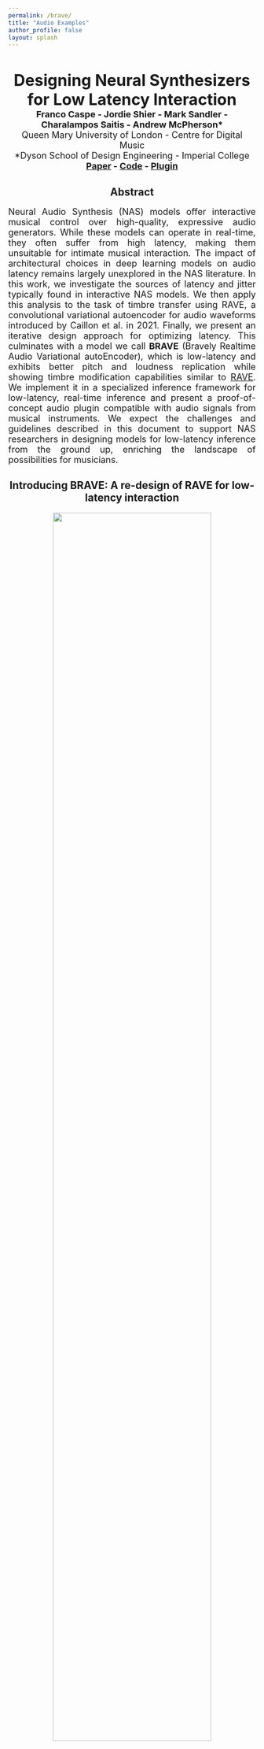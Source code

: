 ```yaml
---
permalink: /brave/
title: "Audio Examples"
author_profile: false
layout: splash
---
```


&nbsp;

<div>
<center>
<font size="+3"><b>Designing Neural Synthesizers for Low Latency Interaction</b></font><br>
<font size="+1"><b>Franco Caspe - Jordie Shier - Mark Sandler - Charalampos Saitis - Andrew McPherson*</b></font><br>
<font size="4">Queen Mary University of London - Centre for Digital Music</font><br>
<font size="4">*Dyson School of Design Engineering - Imperial College</font><br>
<font size="+1"><b><a href="paper_link_here" target="_blank">Paper</a> -
<a href="https://github.com/fcaspe/BRAVE" target="_blank">Code</a> - 
<a href="" target="_blank">Plugin</a></b>
</font><br>

</center>
</div>
<div>
<center><h2>Abstract</h2></center>
<p align="justify">
<font size="4">
Neural Audio Synthesis (NAS) models offer interactive musical control over high-quality, expressive audio generators.
While these models can operate in real-time, they often suffer from high latency, making them unsuitable for intimate musical interaction. The impact of architectural choices in deep learning models on audio latency remains largely unexplored in the NAS literature.
In this work, we investigate the sources of latency and jitter typically found in interactive NAS models. We then apply this analysis to the task of timbre transfer using RAVE, a convolutional variational autoencoder for audio waveforms introduced by Caillon et al. in 2021. Finally, we present an iterative design approach for optimizing latency.
This culminates with a model we call <b>BRAVE</b> (Bravely Realtime Audio Variational autoEncoder), which is low-latency and exhibits better pitch and loudness replication while showing timbre modification capabilities similar to <a href="https://github.com/acids-ircam/RAVE/">RAVE</a>. We implement it in a specialized inference framework for low-latency, real-time inference and present a proof-of-concept audio plugin compatible with audio signals from musical instruments.
We expect the challenges and guidelines described in this document to support NAS researchers in designing models for low-latency inference from the ground up, enriching the landscape of possibilities for musicians.
</font>
</p>
</div>

<div>
<center>
<h2>Introducing BRAVE: A re-design of RAVE for low-latency interaction</h2>
</center>
</div>
<center>
<img src="../../assets/brave/img/architecture.png" style="width:80%;">
</center>
<font size="4">
BRAVE achieves adequate latency (< 10 ms) and jitter ( 3 ms) by addressing several sources of latency in the model, namely
buffering, representation, and cumulative delays (see the paper). 
This is achieved by removing RAVE’s noise generator and using a smaller encoder compression ratio, PQMF attenuation, and causal training.
The number of parameters is also reduced to improve its Real Time Factor. 
Numbers below the blocks denote the compression ratio of intermediate results.
</font>


<center>
<h2>Model Summary</h2>
</center>

| **Model**                   | **Hidden Sizes**       | **S: Strides**     | **D: Dilations**         | **PQMF Att. (dB)** | **Cr: C. Ratios** | **Rf: Rec. Field (ms)** | **# Parameters (M)** |
|-----------------------------|------------------------|--------------------|--------------------------|--------------------|-------------------|-------------------------|-----------------------|
| RAVE v1 *(non causal)*      | [64, 128, 256, 512]   | [4, 4, 4, 2]       | [1, 3, 5]                | 100                | 2048              | 1047                   | 17.6                 |
| `c2048_r10`                 | [64, 128, 256, 512]   | [4, 4, 4, 2]       | [1, 3, 5]                | 100                | 2048              | 1047                   | 17.5                 |
| `c1024_r10`                 | [64, 128, 256, 512]   | [4, 4, 2, 2]       | [3, 9, 27]               | 100                | 1024              | 1070                   | 16.9                 |
| `c512_r10`                  | [64, 128, 256, 512]   | [4, 2, 2, 2]       | [3, 9, 18, 36]           | 100                | 512               | 960                    | 18.4                 |
| `c256_r10`                  | [64, 128, 256, 512]   | [2, 2, 2, 2]       | [3, 9, 27, 36]           | 100                | 256               | 973                    | 16.2                 |
| `c128_r10`                  | [64, 128, 256, 512]   | [2, 2, 2, 1]       | [3, 9, 27, 45, 63]       | 100                | 128               | 955                    | 17.3                 |
| `c128_r10_p70`              | [64, 128, 256, 512]   | [2, 2, 2, 1]       | [3, 9, 27, 45, 63]       | 70                 | 128               | 947                    | 17.3                 |
| `c128_r10_p40`              | [64, 128, 256, 512]   | [2, 2, 2, 1]       | [3, 9, 27, 45, 63]       | 40                 | 128               | 941                    | 17.3                 |
| `c128_r05_p40`              | [64, 128, 256, 512]   | [2, 2, 2, 1]       | [3, 9, 27, 36]           | 40                 | 128               | 517                    | 15.2                 |
| BRAVE                       | [32, 64, 128, 256]    | [2, 2, 2, 1]       | [3, 9, 27, 36]           | 40                 | 128               | 517                    | 4.9                  |

<font size="4">
Models implemented in the paper. All models have a latent vector size of 128. All of them are causal and do not have a noise generator, with the exception of RAVE. The receptive field assumes a sample rate of 44.1 kHz.
</font>

<div>
<center>
<h2>Audio Examples</h2>
</center>
</div>

<html lang="en">
<head>
    <meta charset="UTF-8">
    <meta name="viewport" content="width=device-width, initial-scale=1.0">
    <title>Filosax Models with Audio Files</title>
    <style>
        table {
            border-collapse: collapse;
            width: 100%;
            margin: 20px 0; /* Space between tables */
        }
        th, td {
            /*border: 1px solid black;*/
            padding: 8px;
            text-align: center;
        }
        th {
            background-color: #f2f2f2;
        }
        audio {
            width: 140px;
        }
    </style>
</head>

Here we present audio examples showing the synthesis capabilities of the different models we trained for the paper.
We train two families of models on both <b>Drumset</b> and <b>Filosax</b> datasets, and perform forward passess over different test sets, not seen during training.

<body>
    <h3>Models trained on <b>Filosax</b> dataset.</h3>

Reconstructions with varying compression ratio.

<table>
    <thead>
        <tr>
            <th>Instrument</th>
            <th>Original</th>
            <th>RAVE</th>
            <th>c2048_r10</th>
            <th>c1024_r10</th>
            <th>c512_r10</th>
            <th>c256_r10</th>
            <th>c128_r10</th>
        </tr>
    </thead>
    <tbody>
        <tr>
            <td>Filosax</td>
            <td><audio controls><source src="../../assets/brave/audios/Sax_45.wav" type="audio/wav"></audio></td>
            <td><audio controls><source src="../../assets/brave/audios/noise_c2048_r10-filosax_filosax_Sax_45.wav" type="audio/wav"></audio></td>
            <td><audio controls><source src="../../assets/brave/audios/c2048_r10-filosax_filosax_Sax_45.wav" type="audio/wav"></audio></td>
            <td><audio controls><source src="../../assets/brave/audios/c1024_r10-filosax_filosax_Sax_45.wav" type="audio/wav"></audio></td>
            <td><audio controls><source src="../../assets/brave/audios/c512_r10-filosax_filosax_Sax_45.wav" type="audio/wav"></audio></td>
            <td><audio controls><source src="../../assets/brave/audios/c256_r10-filosax_filosax_Sax_45.wav" type="audio/wav"></audio></td>
            <td><audio controls><source src="../../assets/brave/audios/c128_r10-filosax_filosax_Sax_45.wav" type="audio/wav"></audio></td>
        </tr>
        <tr>
            <td>Svoice</td>
            <td><audio controls><source src="../../assets/brave/audios/pos_7.wav" type="audio/wav"></audio></td>
            <td><audio controls><source src="../../assets/brave/audios/noise_c2048_r10-filosax_svoice_pos_7.wav" type="audio/wav"></audio></td>
            <td><audio controls><source src="../../assets/brave/audios/c2048_r10-filosax_svoice_pos_7.wav" type="audio/wav"></audio></td>
            <td><audio controls><source src="../../assets/brave/audios/c1024_r10-filosax_svoice_pos_7.wav" type="audio/wav"></audio></td>
            <td><audio controls><source src="../../assets/brave/audios/c512_r10-filosax_svoice_pos_7.wav" type="audio/wav"></audio></td>
            <td><audio controls><source src="../../assets/brave/audios/c256_r10-filosax_svoice_pos_7.wav" type="audio/wav"></audio></td>
            <td><audio controls><source src="../../assets/brave/audios/c128_r10-filosax_svoice_pos_7.wav" type="audio/wav"></audio></td>
        </tr>
        <tr>
            <td>Viola</td>
            <td><audio controls><source src="../../assets/brave/audios/AuSep_3_va_24_Pirates.wav" type="audio/wav"></audio></td>
            <td><audio controls><source src="../../assets/brave/audios/noise_c2048_r10-filosax_viola_AuSep_3_va_24_Pirates.wav" type="audio/wav"></audio></td>
            <td><audio controls><source src="../../assets/brave/audios/c2048_r10-filosax_viola_AuSep_3_va_24_Pirates.wav" type="audio/wav"></audio></td>
            <td><audio controls><source src="../../assets/brave/audios/c1024_r10-filosax_viola_AuSep_3_va_24_Pirates.wav" type="audio/wav"></audio></td>
            <td><audio controls><source src="../../assets/brave/audios/c512_r10-filosax_viola_AuSep_3_va_24_Pirates.wav" type="audio/wav"></audio></td>
            <td><audio controls><source src="../../assets/brave/audios/c256_r10-filosax_viola_AuSep_3_va_24_Pirates.wav" type="audio/wav"></audio></td>
            <td><audio controls><source src="../../assets/brave/audios/c128_r10-filosax_viola_AuSep_3_va_24_Pirates.wav" type="audio/wav"></audio></td>
        </tr>
    </tbody>
</table>

Reconstructions with same compression ratio (128) and varying receptive field and PQMF attenuation.

<table>
    <thead>
        <tr>
            <th>Instrument</th>
            <th>Original</th>
            <th>RAVE</th>
            <th>c128_r10</th>
            <th>c128_r10_p70</th>
            <th>c128_r10_p40</th>
            <th>c128_r05_p40</th>
            <th>BRAVE</th>
        </tr>
    </thead>
    <tbody>
        <tr>
            <td>Filosax</td>
            <td><audio controls><source src="../../assets/brave/audios/Sax_45.wav" type="audio/wav"></audio></td>
            <td><audio controls><source src="../../assets/brave/audios/noise_c2048_r10-filosax_filosax_Sax_45.wav" type="audio/wav"></audio></td>
            <td><audio controls><source src="../../assets/brave/audios/c128_r10-filosax_filosax_Sax_45.wav" type="audio/wav"></audio></td>
            <td><audio controls><source src="../../assets/brave/audios/c128_r10_p70-filosax_filosax_Sax_45.wav" type="audio/wav"></audio></td>
            <td><audio controls><source src="../../assets/brave/audios/c128_r10_p40-filosax_filosax_Sax_45.wav" type="audio/wav"></audio></td>
            <td><audio controls><source src="../../assets/brave/audios/c128_r05_p40-filosax_filosax_Sax_45.wav" type="audio/wav"></audio></td>
            <td><audio controls><source src="../../assets/brave/audios/c128_r05_p40_light-filosax_filosax_Sax_45.wav" type="audio/wav"></audio></td>
        </tr>
        <tr>
            <td>Svoice</td>
            <td><audio controls><source src="../../assets/brave/audios/pos_7.wav" type="audio/wav"></audio></td>
            <td><audio controls><source src="../../assets/brave/audios/noise_c2048_r10-filosax_svoice_pos_7.wav" type="audio/wav"></audio></td>
            <td><audio controls><source src="../../assets/brave/audios/c128_r10-filosax_svoice_pos_7.wav" type="audio/wav"></audio></td>
            <td><audio controls><source src="../../assets/brave/audios/c128_r10_p70-filosax_svoice_pos_7.wav" type="audio/wav"></audio></td>
            <td><audio controls><source src="../../assets/brave/audios/c128_r10_p40-filosax_svoice_pos_7.wav" type="audio/wav"></audio></td>
            <td><audio controls><source src="../../assets/brave/audios/c128_r05_p40-filosax_svoice_pos_7.wav" type="audio/wav"></audio></td>
            <td><audio controls><source src="../../assets/brave/audios/c128_r05_p40_light-filosax_svoice_pos_7.wav" type="audio/wav"></audio></td>
        </tr>
        <tr>
            <td>Viola</td>
            <td><audio controls><source src="../../assets/brave/audios/AuSep_3_va_24_Pirates.wav" type="audio/wav"></audio></td>
            <td><audio controls><source src="../../assets/brave/audios/noise_c2048_r10-filosax_viola_AuSep_3_va_24_Pirates.wav" type="audio/wav"></audio></td>
            <td><audio controls><source src="../../assets/brave/audios/c128_r10-filosax_viola_AuSep_3_va_24_Pirates.wav" type="audio/wav"></audio></td>
            <td><audio controls><source src="../../assets/brave/audios/c128_r10_p70-filosax_viola_AuSep_3_va_24_Pirates.wav" type="audio/wav"></audio></td>
            <td><audio controls><source src="../../assets/brave/audios/c128_r10_p40-filosax_viola_AuSep_3_va_24_Pirates.wav" type="audio/wav"></audio></td>
            <td><audio controls><source src="../../assets/brave/audios/c128_r05_p40-filosax_viola_AuSep_3_va_24_Pirates.wav" type="audio/wav"></audio></td>
            <td><audio controls><source src="../../assets/brave/audios/c128_r05_p40_light-filosax_viola_AuSep_3_va_24_Pirates.wav" type="audio/wav"></audio></td>
        </tr>
    </tbody>
</table>
BRAVE is a lightweight version of <b>c128_r05_p40</b>, with only half of the hidden channels in both encoder and decoder.

</body>

<body>
    <h3>Models trained on <b>Drumset</b> dataset.</h3>

Reconstructions with varying compression ratio.

<table>
    <thead>
        <tr>
            <th>Instrument</th>
            <th>Original</th>
            <th>RAVE</th>
            <th>c2048_r10</th>
            <th>c1024_r10</th>
            <th>c512_r10</th>
            <th>c256_r10</th>
            <th>c128_r10</th>
        </tr>
    </thead>
    <tbody>
        <tr>
            <td>Drumset</td>
            <td><audio controls><source src="../../assets/brave/audios/3_soul-groove3_86_beat_4-4_1.wav" type="audio/wav"></audio></td>
            <td><audio controls><source src="../../assets/brave/audios/noise_c2048_r10-drumset_drumset_3_soul-groove3_86_beat_4-4_1.wav" type="audio/wav"></audio></td>
            <td><audio controls><source src="../../assets/brave/audios/c2048_r10-drumset_drumset_3_soul-groove3_86_beat_4-4_1.wav" type="audio/wav"></audio></td>
            <td><audio controls><source src="../../assets/brave/audios/c1024_r10-drumset_drumset_3_soul-groove3_86_beat_4-4_1.wav" type="audio/wav"></audio></td>
            <td><audio controls><source src="../../assets/brave/audios/c512_r10-drumset_drumset_3_soul-groove3_86_beat_4-4_1.wav" type="audio/wav"></audio></td>
            <td><audio controls><source src="../../assets/brave/audios/c256_r10-drumset_drumset_3_soul-groove3_86_beat_4-4_1.wav" type="audio/wav"></audio></td>
            <td><audio controls><source src="../../assets/brave/audios/c128_r10-drumset_drumset_3_soul-groove3_86_beat_4-4_1.wav" type="audio/wav"></audio></td>
        </tr>
        <tr>
            <td>Beatbox</td>
            <td><audio controls><source src="../../assets/brave/audios/P10_HHclosed_Personal.wav" type="audio/wav"></audio></td>
            <td><audio controls><source src="../../assets/brave/audios/noise_c2048_r10-drumset_beatbox_P10_HHclosed_Personal.wav" type="audio/wav"></audio></td>
            <td><audio controls><source src="../../assets/brave/audios/c2048_r10-drumset_beatbox_P10_HHclosed_Personal.wav" type="audio/wav"></audio></td>
            <td><audio controls><source src="../../assets/brave/audios/c1024_r10-drumset_beatbox_P10_HHclosed_Personal.wav" type="audio/wav"></audio></td>
            <td><audio controls><source src="../../assets/brave/audios/c512_r10-drumset_beatbox_P10_HHclosed_Personal.wav" type="audio/wav"></audio></td>
            <td><audio controls><source src="../../assets/brave/audios/c256_r10-drumset_beatbox_P10_HHclosed_Personal.wav" type="audio/wav"></audio></td>
            <td><audio controls><source src="../../assets/brave/audios/c128_r10-drumset_beatbox_P10_HHclosed_Personal.wav" type="audio/wav"></audio></td>
        </tr>
        <tr>
            <td>Candombe</td>
            <td><audio controls><source src="../../assets/brave/audios/csic.1995_ansina1_05.flac.wav" type="audio/wav"></audio></td>
            <td><audio controls><source src="../../assets/brave/audios/noise_c2048_r10-drumset_candombe_csic.1995_ansina1_05.flac.wav" type="audio/wav"></audio></td>
            <td><audio controls><source src="../../assets/brave/audios/c2048_r10-drumset_candombe_csic.1995_ansina1_05.flac.wav" type="audio/wav"></audio></td>
            <td><audio controls><source src="../../assets/brave/audios/c1024_r10-drumset_candombe_csic.1995_ansina1_05.flac.wav" type="audio/wav"></audio></td>
            <td><audio controls><source src="../../assets/brave/audios/c512_r10-drumset_candombe_csic.1995_ansina1_05.flac.wav" type="audio/wav"></audio></td>
            <td><audio controls><source src="../../assets/brave/audios/c256_r10-drumset_candombe_csic.1995_ansina1_05.flac.wav" type="audio/wav"></audio></td>
            <td><audio controls><source src="../../assets/brave/audios/c128_r10-drumset_candombe_csic.1995_ansina1_05.flac.wav" type="audio/wav"></audio></td>
        </tr>
    </tbody>
</table>

Reconstructions with same compression ratio (128) and varying receptive field and PQMF attenuation.

<table>
    <thead>
        <tr>
            <th>Instrument</th>
            <th>Original</th>
            <th>RAVE</th>
            <th>c128_r10</th>
            <th>c128_r10_p70</th>
            <th>c128_r10_p40</th>
            <th>c128_r05_p40</th>
            <th>BRAVE</th>
        </tr>
    </thead>
    <tbody>
        <tr>
            <td>Drumset</td>
            <td><audio controls><source src="../../assets/brave/audios/3_soul-groove3_86_beat_4-4_1.wav" type="audio/wav"></audio></td>
            <td><audio controls><source src="../../assets/brave/audios/noise_c2048_r10-drumset_drumset_3_soul-groove3_86_beat_4-4_1.wav" type="audio/wav"></audio></td>
            <td><audio controls><source src="../../assets/brave/audios/c128_r10-drumset_drumset_3_soul-groove3_86_beat_4-4_1.wav" type="audio/wav"></audio></td>
            <td><audio controls><source src="../../assets/brave/audios/c128_r10_p70-drumset_drumset_3_soul-groove3_86_beat_4-4_1.wav" type="audio/wav"></audio></td>
            <td><audio controls><source src="../../assets/brave/audios/c128_r10_p40-drumset_drumset_3_soul-groove3_86_beat_4-4_1.wav" type="audio/wav"></audio></td>
            <td><audio controls><source src="../../assets/brave/audios/c128_r05_p40-drumset_drumset_3_soul-groove3_86_beat_4-4_1.wav" type="audio/wav"></audio></td>
            <td><audio controls><source src="../../assets/brave/audios/c128_r05_p40_light-drumset_drumset_3_soul-groove3_86_beat_4-4_1.wav" type="audio/wav"></audio></td>
        </tr>
        <tr>
            <td>Beatbox</td>
            <td><audio controls><source src="../../assets/brave/audios/P10_HHclosed_Personal.wav" type="audio/wav"></audio></td>
            <td><audio controls><source src="../../assets/brave/audios/noise_c2048_r10-drumset_beatbox_P10_HHclosed_Personal.wav" type="audio/wav"></audio></td>
            <td><audio controls><source src="../../assets/brave/audios/c128_r10-drumset_beatbox_P10_HHclosed_Personal.wav" type="audio/wav"></audio></td>
            <td><audio controls><source src="../../assets/brave/audios/c128_r10_p70-drumset_beatbox_P10_HHclosed_Personal.wav" type="audio/wav"></audio></td>
            <td><audio controls><source src="../../assets/brave/audios/c128_r10_p40-drumset_beatbox_P10_HHclosed_Personal.wav" type="audio/wav"></audio></td>
            <td><audio controls><source src="../../assets/brave/audios/c128_r05_p40-drumset_beatbox_P10_HHclosed_Personal.wav" type="audio/wav"></audio></td>
            <td><audio controls><source src="../../assets/brave/audios/c128_r05_p40_light-drumset_beatbox_P10_HHclosed_Personal.wav" type="audio/wav"></audio></td>
        </tr>
        <tr>
            <td>Candombe</td>
            <td><audio controls><source src="../../assets/brave/audios/csic.1995_ansina1_05.flac.wav" type="audio/wav"></audio></td>
            <td><audio controls><source src="../../assets/brave/audios/noise_c2048_r10-drumset_candombe_csic.1995_ansina1_05.flac.wav" type="audio/wav"></audio></td>
            <td><audio controls><source src="../../assets/brave/audios/c128_r10-drumset_candombe_csic.1995_ansina1_05.flac.wav" type="audio/wav"></audio></td>
            <td><audio controls><source src="../../assets/brave/audios/c128_r10_p70-drumset_candombe_csic.1995_ansina1_05.flac.wav" type="audio/wav"></audio></td>
            <td><audio controls><source src="../../assets/brave/audios/c128_r10_p40-drumset_candombe_csic.1995_ansina1_05.flac.wav" type="audio/wav"></audio></td>
            <td><audio controls><source src="../../assets/brave/audios/c128_r05_p40-drumset_candombe_csic.1995_ansina1_05.flac.wav" type="audio/wav"></audio></td>
            <td><audio controls><source src="../../assets/brave/audios/c128_r05_p40_light-drumset_candombe_csic.1995_ansina1_05.flac.wav" type="audio/wav"></audio></td>
        </tr>
    </tbody>
</table>


<h3>Adversarial Training</h3>

We illustrate how adversarial training affects melody rendering, probably due to a relatively small dataset size. 
However, the models with small compression ratio, including BRAVE, do not seem to suffer this problem.<br>

We show reconstructions of the test set of the <b>Filosax</b> dataset, done by models trained for 1M steps, denoted <i>(mss only)</i>,
and then the same models trained for an additional 500M steps with adversarial (total of 1.5M steps), denoted <i>(adversarial)</i>.

<table>
    <thead>
        <tr>
            <th>Instrument</th>
            <th>Original</th>
            <th>RAVE</th>
            <th>c2048_r10</th>
            <th>c1024_r10</th>
            <th>c512_r10</th>
            <th>c256_r10</th>
            <th>c128_r10</th>
        </tr>
    </thead>
    <tbody>
        <tr>
            <td>Filosax (adversarial)</td>
            <td><audio controls><source src="../../assets/brave/audios/Sax_45.wav" type="audio/wav"></audio></td>
            <td><audio controls><source src="../../assets/brave/audios/noise_c2048_r10-filosax_filosax_Sax_45.wav" type="audio/wav"></audio></td>
            <td><audio controls><source src="../../assets/brave/audios/c2048_r10-filosax_filosax_Sax_45.wav" type="audio/wav"></audio></td>
            <td><audio controls><source src="../../assets/brave/audios/c1024_r10-filosax_filosax_Sax_45.wav" type="audio/wav"></audio></td>
            <td><audio controls><source src="../../assets/brave/audios/c512_r10-filosax_filosax_Sax_45.wav" type="audio/wav"></audio></td>
            <td><audio controls><source src="../../assets/brave/audios/c256_r10-filosax_filosax_Sax_45.wav" type="audio/wav"></audio></td>
            <td><audio controls><source src="../../assets/brave/audios/c128_r10-filosax_filosax_Sax_45.wav" type="audio/wav"></audio></td>
        </tr>
        <tr>
            <td>Filosax (mss only)</td>
            <td><audio controls><source src="../../assets/brave/audios/Sax_45.wav" type="audio/wav"></audio></td>
            <td><audio controls><source src="../../assets/brave/audios/mss/noise_c2048_r10-filosax_filosax_Sax_45.wav" type="audio/wav"></audio></td>
            <td><audio controls><source src="../../assets/brave/audios/mss/c2048_r10-filosax_filosax_Sax_45.wav" type="audio/wav"></audio></td>
            <td><audio controls><source src="../../assets/brave/audios/mss/c1024_r10-filosax_filosax_Sax_45.wav" type="audio/wav"></audio></td>
            <td><audio controls><source src="../../assets/brave/audios/mss/c512_r10-filosax_filosax_Sax_45.wav" type="audio/wav"></audio></td>
            <td><audio controls><source src="../../assets/brave/audios/mss/c256_r10-filosax_filosax_Sax_45.wav" type="audio/wav"></audio></td>
            <td><audio controls><source src="../../assets/brave/audios/mss/c128_r10-filosax_filosax_Sax_45.wav" type="audio/wav"></audio></td>
        </tr>
    </tbody>
</table>


<table>
    <thead>
        <tr>
            <th>Instrument</th>
            <th>c128_r10_p70</th>
            <th>c128_r10_p40</th>
            <th>c128_r05_p40</th>
            <th>BRAVE</th>
        </tr>
    </thead>
    <tbody>
        <tr>
            <td>Filosax (adversarial)</td>
            <td><audio controls><source src="../../assets/brave/audios/c128_r10_p70-filosax_filosax_Sax_45.wav" type="audio/wav"></audio></td>
            <td><audio controls><source src="../../assets/brave/audios/c128_r10_p40-filosax_filosax_Sax_45.wav" type="audio/wav"></audio></td>
            <td><audio controls><source src="../../assets/brave/audios/c128_r05_p40-filosax_filosax_Sax_45.wav" type="audio/wav"></audio></td>
            <td><audio controls><source src="../../assets/brave/audios/c128_r05_p40_light-filosax_filosax_Sax_45.wav" type="audio/wav"></audio></td>
        </tr>
        <tr>
            <td>Filosax (mss only)</td>
            <td><audio controls><source src="../../assets/brave/audios/mss/c128_r10_p70-filosax_filosax_Sax_45.wav" type="audio/wav"></audio></td>
            <td><audio controls><source src="../../assets/brave/audios/mss/c128_r10_p40-filosax_filosax_Sax_45.wav" type="audio/wav"></audio></td>
            <td><audio controls><source src="../../assets/brave/audios/mss/c128_r05_p40-filosax_filosax_Sax_45.wav" type="audio/wav"></audio></td>
            <td><audio controls><source src="../../assets/brave/audios/mss/c128_r05_p40_light-filosax_filosax_Sax_45.wav" type="audio/wav"></audio></td>
        </tr>
    </tbody>
</table>


</body>
</html>